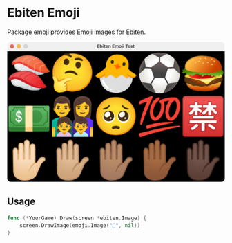 # Ebiten Emoji

Package emoji provides Emoji images for Ebiten.

![Example](example/screenshot.png)

## Usage

```go
func (*YourGame) Draw(screen *ebiten.Image) {
    screen.DrawImage(emoji.Image("🍣", nil))
}
```
